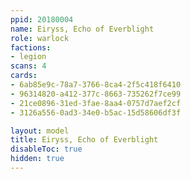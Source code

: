 ```yaml
---
ppid: 20180004
name: Eiryss, Echo of Everblight
role: warlock
factions:
- legion
scans: 4
cards:
- 6ab85e9c-78a7-3766-8ca4-2f5c418f6410
- 96314820-a412-377c-8663-735262f7ce99
- 21ce0896-31ed-3fae-8aa4-0757d7aef2cf
- 3126a556-0ad3-34e0-b5ac-15d58606df3f

layout: model
title: Eiryss, Echo of Everblight
disableToc: true
hidden: true
---
```

